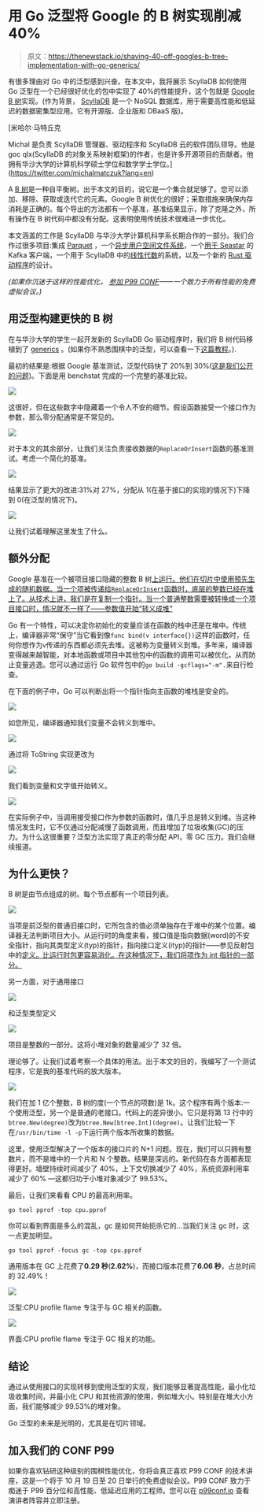 # 用 Go 泛型将 Google 的 B 树实现削减 40%

> 原文：<https://thenewstack.io/shaving-40-off-googles-b-tree-implementation-with-go-generics/>

有很多理由对 Go 中的泛型感到兴奋。在本文中，我将展示 ScyllaDB 如何使用 Go 泛型在一个已经很好优化的包中实现了 40%的性能提升，这个包就是 [Google B 树](https://github.com/google/btree)实现。(作为背景， [ScyllaDB](https://www.scylladb.com/) 是一个 NoSQL 数据库，用于需要高性能和低延迟的数据密集型应用。它有开源版、企业版和 DBaaS 版)。

 [米哈尔·马特丘克

Michal 是负责 ScyllaDB 管理器、驱动程序和 ScyllaDB 云的软件团队领导。他是 goc qlx(ScyllaDB 的对象关系映射框架)的作者，也是许多开源项目的贡献者。他拥有华沙大学的计算机科学硕士学位和数学学士学位。](https://twitter.com/michalmatczuk?lang=en) 

A [B 树](https://en.wikipedia.org/wiki/B-tree)是一种自平衡树。出于本文的目的，说它是一个集合就足够了。您可以添加、移除、获取或迭代它的元素。Google B 树优化的很好；采取措施来确保内存消耗是正确的。每个导出的方法都有一个基准，基准结果显示，除了克隆之外，所有操作在 B 树代码中都没有分配。这表明使用传统技术很难进一步优化。

本文涵盖的工作是 ScyllaDB 与华沙大学计算机科学系长期合作的一部分。我们合作过很多项目:集成 [Parquet](https://www.scylladb.com/2020/08/05/scylla-student-projects-part-i-parquet/) ，一个[异步用户空间文件系统](https://www.scylladb.com/2020/08/25/scylla-student-projects-part-ii-implementing-an-async-userspace-file-system/)，一个[用于 Seastar](https://www.scylladb.com/2020/11/17/scylla-student-projects-part-iii-kafka-client-for-seastar-and-scylla/) 的 Kafka 客户端，一个用于 ScyllaDB 中的[线性代数](https://www.scylladb.com/2021/09/07/linear-algebra-in-scylla/)的系统，以及一个新的 [Rust 驱动程序](https://www.scylladb.com/2021/07/13/scylla-rust-driver-update-and-benchmarks/)的设计。

*(如果你沉迷于这样的性能优化，* [*参加 P99 CONF*](https://www.p99conf.io/)*——一个致力于所有性能的免费虚拟会议。)*

## 用泛型构建更快的 B 树

在与华沙大学的学生一起开发新的 ScyllaDB Go 驱动程序时，我们将 B 树代码移植到了 [generics](https://github.com/Michal-Leszczynski/btree) 。(如果你不熟悉围棋中的泛型，可以查看一下[这篇教程](https://go.dev/doc/tutorial/generics)。).

最初的结果是:根据 Google 基准测试，泛型代码快了 20%到 30%([这是我们公开的问题](https://github.com/google/btree/issues/41))。下面是用 benchstat 完成的一个完整的基准比较。

![](img/6ae146c5557d1fd128897217f41df269.png)

这很好，但在这些数字中隐藏着一个令人不安的细节。假设函数接受一个接口作为参数，那么零分配通常是不常见的。

![](img/78d2f5de14ae284bf40ee53a882cfe8b.png)

对于本文的其余部分，让我们关注负责接收数据的`ReplaceOrInsert`函数的基准测试。考虑一个简化的基准。

![](img/4af040182988e0d5ed5b7cd17a237c18.png)

结果显示了更大的改进:31%对 27%，分配从 1(在基于接口的实现的情况下)下降到 0(在泛型的情况下)。

![](img/84a6d7de105b8d3b76fee958b478d501.png)

让我们试着理解这里发生了什么。

## 额外分配

Google 基准在一个被项目接口隐藏的整数 B 树[上运行。他们在切片中使用预先生成的随机数据。当一个项被传递给`ReplaceOrInsert`函数时，底层的整数已经在堆上了。从技术上讲，我们是在复制一个指针。当一个普通整数需要被转换成一个项目接口时，情况就不一样了——参数值开始“转义成堆”](https://github.com/google/btree/blob/ac7cc57f11e692c57831c3d9bcffb4b7a649b738/btree.go#L885)

Go 有一个特性，可以决定你初始化的变量应该在函数的栈中还是在堆中。传统上，编译器非常“保守”当它看到像`func bind(v interface{})`这样的函数时，任何你想作为`v`传递的东西都必须先去堆。这被称为变量转义到堆。多年来，编译器变得越来越智能，对本地函数或项目中其他包中的函数的调用可以被优化，从而防止变量逃逸。您可以通过运行 Go 软件包中的`go build -gcflags="-m".`来自行检查。

在下面的例子中，Go 可以判断出将一个指针指向主函数的堆栈是安全的。

![](img/904f064322ecda66eb5b1f00949dedf1.png)

如您所见，编译器通知我们变量不会转义到堆中。

![](img/74f45f82d201f609982a427ca5ae87be.png)

通过将 ToString 实现更改为

![](img/52c1a15e0e193dd6e88e3a55054530c5.png)

我们看到变量和文字值开始转义。

![](img/d8ea9b56af765d2bbb51a956fcd54061.png)

在实际例子中，当调用接受接口作为参数的函数时，值几乎总是转义到堆。当这种情况发生时，它不仅通过分配减慢了函数调用，而且增加了垃圾收集(GC)的压力。为什么这很重要？泛型方法实现了真正的零分配 API，零 GC 压力。我们会继续报道。

## 为什么更快？

B 树是由节点组成的树。每个节点都有一个项目列表。

![](img/6d77905e71676ed6b557cf3543cc4d42.png)

当项是前泛型的普通旧接口时，它所包含的值必须单独存在于堆中的某个位置。编译器无法判断项目大小。从运行时的角度来看，接口值是指向数据(word)的不安全指针，指向其类型定义(typ)的指针，指向接口定义(ityp)的指针——参见反射包中的[定义。比运行时包更容易消化。在这种情况下，我们将项作为 int 指针的一部分。](https://github.com/golang/go/blob/357c9141369361101345f3048a6b2b3e149299d5/src/reflect/value.go#L180)

另一方面，对于通用接口

![](img/7e7f0c82a34d6c72c531e13db569123d.png)

和泛型类型定义

![](img/77de2bdf56c4a777b4491e63d6a9ca8c.png)

项目是整数的一部分。这将小堆对象的数量减少了 32 倍。

理论够了。让我们试着考察一个具体的用法。出于本文的目的，我编写了一个测试程序，它是我的基准代码的放大版本。

![](img/5dd96ce3f6e6fcf3ca15397eb49f488d.png)

我们在加 1 亿个整数，B 树的度(一个节点的项数)是 1k。这个程序有两个版本:一个使用泛型，另一个是普通的老接口。代码上的差异很小。它只是将第 13 行中的`btree.New(degree)`改为`btree.New[btree.Int](degree)`。让我们比较一下在`/usr/bin/time -l -p`下运行两个版本所收集的数据。

这里，使用泛型解决了一个版本的接口片的 N+1 问题。现在，我们可以只拥有整数片，而不是堆中的一个片和 N 个整数。结果是深远的。新代码在各方面都表现得更好。墙壁持续时间减少了 40%，上下文切换减少了 40%，系统资源利用率减少了 60% —这都归功于小堆对象减少了 99.53%。

最后，让我们来看看 CPU 的最高利用率。

`go tool pprof -top cpu.pprof`

你可以看到界面是多么的混乱，gc 是如何开始扼杀它的…当我们关注 gc 时，这一点更加明显。

`go tool pprof -focus gc -top cpu.pprof`

通用版本在 GC 上花费了**0.29 秒**(**2.62%**)，而接口版本花费了**6.06 秒**，占总时间的 32.49%！

[![](img/e0fbd1355cbb8760323eedf36bb29233.png)](https://cdn.thenewstack.io/media/2022/07/df6f1536-image1.png)

泛型:CPU profile flame 专注于与 GC 相关的函数。

[![](img/05e2bd7bade2d835d96bdf6e7a1f12e7.png)](https://cdn.thenewstack.io/media/2022/07/575ba8ab-image2.png)

界面:CPU profile flame 专注于 GC 相关的功能。

## 结论

通过从使用接口的实现转移到使用泛型的实现，我们能够显著提高性能，最小化垃圾收集时间，并最小化 CPU 和其他资源的使用，例如堆大小。特别是在堆大小方面，我们能够减少 99.53%的堆对象。

Go 泛型的未来是光明的，尤其是在切片领域。

## 加入我们的 CONF P99

如果你喜欢钻研这种级别的围棋性能优化，你将会真正喜欢 P99 CONF 的技术讲座，这是一个将于 10 月 19 日至 20 日举行的免费虚拟会议。P99 CONF 致力于痴迷于 P99 百分位和高性能、低延迟应用的工程师。您可以在 [p99conf.io](https://www.p99conf.io/) 查看演讲者阵容并立即注册。

<svg xmlns:xlink="http://www.w3.org/1999/xlink" viewBox="0 0 68 31" version="1.1"><title>Group</title> <desc>Created with Sketch.</desc></svg>